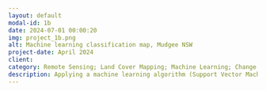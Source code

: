 ```yaml
---
layout: default
modal-id: 1b
date: 2024-07-01 00:00:20
img: project_1b.png
alt: Machine learning classification map, Mudgee NSW
project-date: April 2024
client: 
category: Remote Sensing; Land Cover Mapping; Machine Learning; Change Detection
description: Applying a machine learning algorithm (Support Vector Machine) to the Mudgee NSW remote sensing dataset for 2023 produced this land cover classification map. Urban areas are pink, wooded areas dark green and crops are mid-green. A map for the study area in 2004 was produced using the same techniques, then the two maps were compared to produce a matrix of class changes. 
---
```

